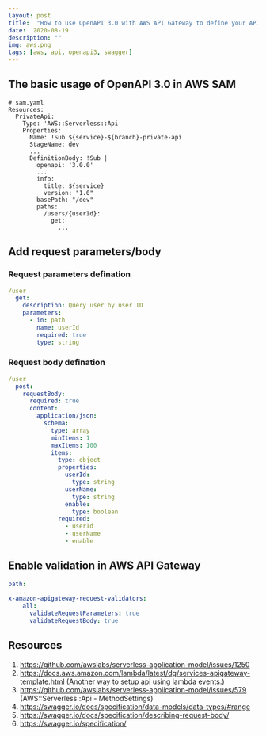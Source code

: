 ```yaml
---
layout: post
title:  "How to use OpenAPI 3.0 with AWS API Gateway to define your APIs"
date:  2020-08-19
description: ""
img: aws.png
tags: [aws, api, openapi3, swagger]
---
```


## The basic usage of OpenAPI 3.0 in AWS SAM

```
# sam.yaml
Resources:
  PrivateApi:
    Type: 'AWS::Serverless::Api'
    Properties:
      Name: !Sub ${service}-${branch}-private-api
      StageName: dev
      ...
      DefinitionBody: !Sub |
        openapi: '3.0.0'
        ...
        info:
          title: ${service}
          version: "1.0"
        basePath: "/dev"
        paths:
          /users/{userId}:
            get:
              ...
```

## Add request parameters/body

### Request parameters defination

```yaml
/user
  get:
    description: Query user by user ID
    parameters:
      - in: path
        name: userId
        required: true
        type: string
```

### Request body defination

```yaml
/user
  post:
    requestBody:
      required: true
      content:
        application/json:
          schema:
            type: array
            minItems: 1
            maxItems: 100
            items:
              type: object
              properties:
                userId:
                  type: string
                userName:
                  type: string
                enable:
                  type: boolean
              required:
                - userId
                - userName
                - enable
```

## Enable validation in AWS API Gateway

```yaml
path:
  ...
x-amazon-apigateway-request-validators:
    all:
      validateRequestParameters: true
      validateRequestBody: true
```

## Resources

1. https://github.com/awslabs/serverless-application-model/issues/1250
2. https://docs.aws.amazon.com/lambda/latest/dg/services-apigateway-template.html (Another way to setup api using lambda events.)
3. https://github.com/awslabs/serverless-application-model/issues/579 (AWS::Serverless::Api - MethodSettings)
4. https://swagger.io/docs/specification/data-models/data-types/#range
5. https://swagger.io/docs/specification/describing-request-body/
6. https://swagger.io/specification/
